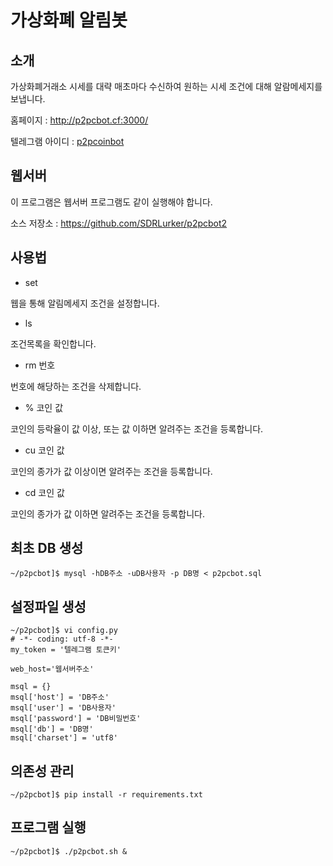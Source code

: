 # 가상화폐 알림봇

## 소개

가상화폐거래소 시세를 대략 매초마다 수신하여 원하는 시세 조건에 대해 알람메세지를 보냅니다.

홈페이지 : http://p2pcbot.cf:3000/

텔레그램 아이디 : [p2pcoinbot](https://telegram.me/p2pcbot)

## 웹서버

이 프로그램은 웹서버 프로그램도 같이 실행해야 합니다.

소스 저장소 : https://github.com/SDRLurker/p2pcbot2

## 사용법

* set

웹을 통해 알림메세지 조건을 설정합니다.

* ls

조건목록을 확인합니다.

* rm 번호

번호에 해당하는 조건을 삭제합니다.


* % 코인 값

코인의 등락율이 값 이상, 또는 값 이하면 알려주는 조건을 등록합니다.

* cu 코인 값

코인의 종가가 값 이상이면 알려주는 조건을 등록합니다.

* cd 코인 값

코인의 종가가 값 이하면 알려주는 조건을 등록합니다.

## 최초 DB 생성

```shell
~/p2pcbot]$ mysql -hDB주소 -uDB사용자 -p DB명 < p2pcbot.sql
```

## 설정파일 생성

```shell
~/p2pcbot]$ vi config.py
# -*- coding: utf-8 -*-
my_token = '텔레그램 토큰키'

web_host='웹서버주소'

msql = {}
msql['host'] = 'DB주소'
msql['user'] = 'DB사용자'
msql['password'] = 'DB비밀번호'
msql['db'] = 'DB명'
msql['charset'] = 'utf8'
```

## 의존성 관리

```shell
~/p2pcbot]$ pip install -r requirements.txt
```

## 프로그램 실행

```shell
~/p2pcbot]$ ./p2pcbot.sh &
```
